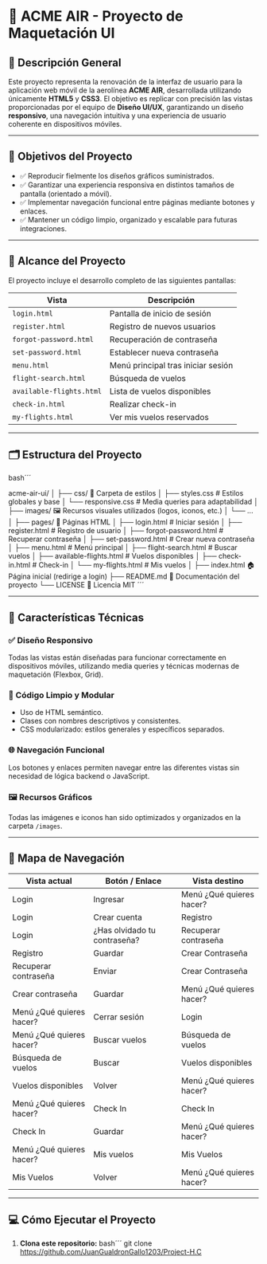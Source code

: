 # 🛫 ACME AIR - Proyecto de Maquetación UI

## 📌 Descripción General

Este proyecto representa la renovación de la interfaz de usuario para la aplicación web móvil de la aerolínea **ACME AIR**, desarrollada utilizando únicamente **HTML5** y **CSS3**. El objetivo es replicar con precisión las vistas proporcionadas por el equipo de **Diseño UI/UX**, garantizando un diseño **responsivo**, una navegación intuitiva y una experiencia de usuario coherente en dispositivos móviles.

---

## 🎯 Objetivos del Proyecto

- ✅ Reproducir fielmente los diseños gráficos suministrados.
- ✅ Garantizar una experiencia responsiva en distintos tamaños de pantalla (orientado a móvil).
- ✅ Implementar navegación funcional entre páginas mediante botones y enlaces.
- ✅ Mantener un código limpio, organizado y escalable para futuras integraciones.

---

## 🧩 Alcance del Proyecto

El proyecto incluye el desarrollo completo de las siguientes pantallas:

| Vista | Descripción |
|-------|-------------|
| `login.html` | Pantalla de inicio de sesión |
| `register.html` | Registro de nuevos usuarios |
| `forgot-password.html` | Recuperación de contraseña |
| `set-password.html` | Establecer nueva contraseña |
| `menu.html` | Menú principal tras iniciar sesión |
| `flight-search.html` | Búsqueda de vuelos |
| `available-flights.html` | Lista de vuelos disponibles |
| `check-in.html` | Realizar check-in |
| `my-flights.html` | Ver mis vuelos reservados |

---

## 🗂️ Estructura del Proyecto
bash´´´

acme-air-ui/
│
├── css/ 🎨 Carpeta de estilos
│ ├── styles.css # Estilos globales y base
│ └── responsive.css # Media queries para adaptabilidad
│
├── images/ 🖼️ Recursos visuales utilizados (logos, iconos, etc.)
│ └── ...
│
├── pages/ 📄 Páginas HTML
│ ├── login.html # Iniciar sesión
│ ├── register.html # Registro de usuario
│ ├── forgot-password.html # Recuperar contraseña
│ ├── set-password.html # Crear nueva contraseña
│ ├── menu.html # Menú principal
│ ├── flight-search.html # Buscar vuelos
│ ├── available-flights.html # Vuelos disponibles
│ ├── check-in.html # Check-in
│ └── my-flights.html # Mis vuelos
│
├── index.html 🏠 Página inicial (redirige a login)
├── README.md 📝 Documentación del proyecto
└── LICENSE 🔐 Licencia MIT
´´´

---

## 🔧 Características Técnicas

### ✅ Diseño Responsivo
Todas las vistas están diseñadas para funcionar correctamente en dispositivos móviles, utilizando media queries y técnicas modernas de maquetación (Flexbox, Grid).

### 🧼 Código Limpio y Modular
- Uso de HTML semántico.
- Clases con nombres descriptivos y consistentes.
- CSS modularizado: estilos generales y específicos separados.

### 🌐 Navegación Funcional
Los botones y enlaces permiten navegar entre las diferentes vistas sin necesidad de lógica backend o JavaScript.

### 🖼️ Recursos Gráficos
Todas las imágenes e iconos han sido optimizados y organizados en la carpeta `/images`.

---

## 🧭 Mapa de Navegación

| Vista actual | Botón / Enlace | Vista destino |
|--------------|----------------|----------------|
| Login | Ingresar | Menú ¿Qué quieres hacer? |
| Login | Crear cuenta | Registro |
| Login | ¿Has olvidado tu contraseña? | Recuperar contraseña |
| Registro | Guardar | Crear Contraseña |
| Recuperar contraseña | Enviar | Crear Contraseña |
| Crear contraseña | Guardar | Menú ¿Qué quieres hacer? |
| Menú ¿Qué quieres hacer? | Cerrar sesión | Login |
| Menú ¿Qué quieres hacer? | Buscar vuelos | Búsqueda de vuelos |
| Búsqueda de vuelos | Buscar | Vuelos disponibles |
| Vuelos disponibles | Volver | Menú ¿Qué quieres hacer? |
| Menú ¿Qué quieres hacer? | Check In | Check In |
| Check In | Guardar | Menú ¿Qué quieres hacer? |
| Menú ¿Qué quieres hacer? | Mis vuelos | Mis Vuelos |
| Mis Vuelos | Volver | Menú ¿Qué quieres hacer? |

---

## 💻 Cómo Ejecutar el Proyecto

1. **Clona este repositorio:**
   bash´´´
   git clone https://github.com/JuanGualdronGallo1203/Project-H.C
